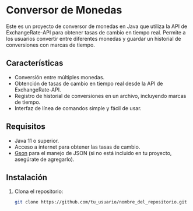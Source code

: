 # Conversor de Monedas

Este es un proyecto de conversor de monedas en Java que utiliza la API de ExchangeRate-API para obtener tasas de cambio en tiempo real. Permite a los usuarios convertir entre diferentes monedas y guardar un historial de conversiones con marcas de tiempo.

## Características

- Conversión entre múltiples monedas.
- Obtención de tasas de cambio en tiempo real desde la API de ExchangeRate-API.
- Registro de historial de conversiones en un archivo, incluyendo marcas de tiempo.
- Interfaz de línea de comandos simple y fácil de usar.

## Requisitos

- Java 11 o superior.
- Acceso a internet para obtener las tasas de cambio.
- [Gson](https://github.com/google/gson) para el manejo de JSON (si no está incluido en tu proyecto, asegúrate de agregarlo).

## Instalación

1. Clona el repositorio:

   ```bash
   git clone https://github.com/tu_usuario/nombre_del_repositorio.git
